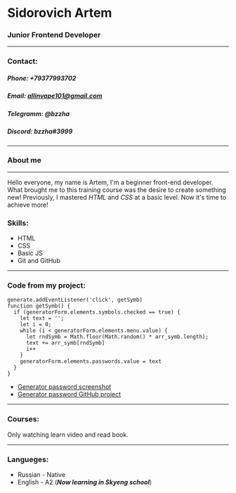 # Sidorovich Artem
### Junior Frontend Developer
***
### Contact:
##### Phone:  +79377993702
##### Email: allinvape101@gmail.com
##### Telegramm: @bzzha
##### Discord: bzzha#3999
***
### About me
***
Hello everyone, my name is Artem, I'm a beginner front-end developer. What brought me to this training course was the desire to create something new! Previously, I mastered _HTML_ and _CSS_ at a basic level. Now it's time to achieve more!

### Skills:

* HTML
* CSS
* Basic JS
* Git and GitHub
***

### Code from my project:

```
generate.addEventListener('click', getSymb)
function getSymb() {
  if (generatorForm.elements.symbols.checked == true) {
    let text = '';
    let i = 0;
    while (i < generatorForm.elements.menu.value) {
      let rndSymb = Math.floor(Math.random() * arr_symb.length);
      text += arr_symb[rndSymb]
      i++
    }
    generatorForm.elements.passwords.value = text
  }
}
```
* [Generator password screenshot](https://pastenow.ru/GG40V "Generator")
* [Generator password GitHub project](https://github.com/bzzhA/generator "Generator")

***

### Courses: 

Only watching learn video and read book.

***

### Langueges: 
* Russian - Native
* English - A2 (___Now learning in Skyeng school___)
